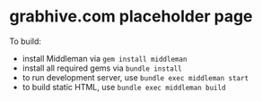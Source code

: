 # grabhive.com placeholder page

To build:

- install Middleman via `gem install middleman`
- install all required gems via `bundle install`
- to run development server, use `bundle exec middleman start`
- to build static HTML, use `bundle exec middleman build`
